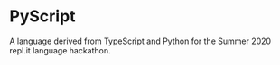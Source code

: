 # PyScript

A language derived from TypeScript and Python for the Summer 2020 repl.it language hackathon.
